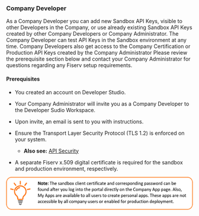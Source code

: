 ### Company Developer

As a Company Developer you can add new Sandbox API Keys, visible to other Developers in the Company, or use already existing Sandbox API Keys created by other Company Developers or Company Administrator. The Company Developer can test API Keys in the Sandbox environment at any time. Company Developers also get access to the Company Certification or Production API Keys created by the Company Administrator
Please review the prerequisite section below and contact your Company Administrator for questions regarding any Fiserv setup requirements.

 
#### Prerequisites

*  You created an account on Developer Studio.
  
*  Your Company Administrator will invite you as a Company Developer to the Developer Sudio Workspace. 

*  Upon invite, an email is sent to you with instructions.

*  Ensure the Transport Layer Security Protocol (TLS 1.2) is enforced on your system.

   *  **Also see:** [API Security](?path=/docs/gettingstarted/api_security.md)
  
*  A separate Fiserv x.509 digital certificate is required for the sandbox and production environment, respectively. 

![](assets/images/company-developer-note.png)
